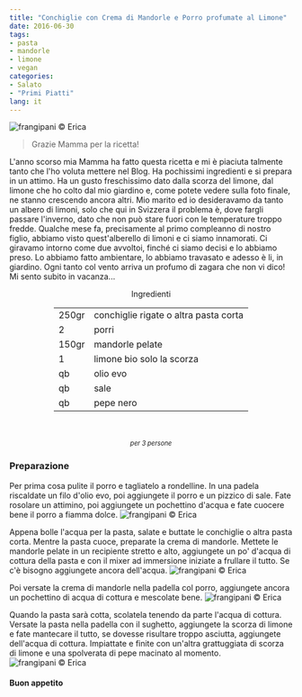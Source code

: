 ```yaml
---
title: "Conchiglie con Crema di Mandorle e Porro profumate al Limone"
date: 2016-06-30
tags:
- pasta
- mandorle
- limone
- vegan
categories:
- Salato
- "Primi Piatti"
lang: it
---
```

![](header.jpg "frangipani © Erica")

> Grazie Mamma per la ricetta!

L'anno scorso mia Mamma ha fatto questa ricetta e mi è piaciuta talmente tanto che l'ho voluta mettere nel Blog. Ha pochissimi ingredienti e si prepara in un attimo. Ha un gusto freschissimo dato dalla scorza del limone, dal limone che ho colto dal mio giardino e, come potete vedere sulla foto finale, ne stanno crescendo ancora altri. Mio marito ed io desideravamo da tanto un albero di limoni, solo che qui in Svizzera il problema è, dove fargli passare l'inverno, dato che non può stare fuori con le temperature troppo fredde. Qualche mese fa, precisamente al primo compleanno di nostro figlio, abbiamo visto quest'alberello di limoni e ci siamo innamorati. Ci giravamo intorno come due avvoltoi, finché ci siamo decisi e lo abbiamo preso. Lo abbiamo fatto ambientare, lo abbiamo travasato e adesso è li, in giardino. Ogni tanto col vento arriva un profumo di zagara che non vi dico! Mi sento subito in vacanza...

<div id="wrapper" style="text-align: center">
  <div id="yourdiv" style="display: inline-block;">
    <div class="ingredients">
      <div class="ingredients-title">Ingredienti</div>
      <table>
        <tbody>
          <tr>
            <td>250gr</td>
            <td>conchiglie rigate o altra pasta corta</td>
          </tr>
          <tr>
            <td>2</td>
            <td>porri</td>
          </tr>
          <tr>
            <td>150gr</td>
            <td>mandorle pelate</td>
          </tr>
          <tr>
            <td>1</td>
            <td>limone bio solo la scorza</td>
          </tr>
          <tr>
            <td>qb</td>
            <td>olio evo</td>
          </tr>
          <tr>
            <td>qb</td>
            <td>sale</td>
          </tr>
          <tr>
            <td>qb</td>
            <td>pepe nero</td>
          </tr>
        </tbody>
      </table>
      <br></br>
      <i class="pull-right" style="font-size: 80%;">per 3 persone</i>
    </div>
  </div>
</div>


<h3>
  <font color="grey">
    <i class="fa-solid fa-gears"></i>
  </font> Preparazione
</h3>

Per prima cosa pulite il porro e tagliatelo a rondelline. In una padela riscaldate un filo d'olio evo, poi aggiungete il porro e un pizzico di sale. Fate rosolare un attimino, poi aggiungete un pochettino d'acqua e fate cuocere bene il porro a fiamma dolce.
![](porro.jpg "frangipani © Erica")

Appena bolle l'acqua per la pasta, salate e buttate le conchiglie o altra pasta corta. Mentre la pasta cuoce, preparate la crema di mandorle. Mettete le mandorle pelate in un recipiente stretto e alto, aggiungete un po' d'acqua di cottura della pasta e con il mixer ad immersione iniziate a frullare il tutto. Se c'è bisogno aggiungete ancora dell'acqua.
![](mandorle.jpg "frangipani © Erica")

Poi versate la crema di mandorle nella padella col porro, aggiungete ancora un pochettino di acqua di cottura e mescolate bene.
![](sughetto.jpg "frangipani © Erica")

Quando la pasta sarà cotta, scolatela tenendo da parte l'acqua di cottura. Versate la pasta nella padella con il sughetto, aggiungete la scorza di limone e fate mantecare il tutto, se dovesse risultare troppo asciutta, aggiungete dell'acqua di cottura. Impiattate e finite con un'altra grattuggiata di scorza di limone e una spolverata di pepe macinato al momento.
![](risultato.jpg "frangipani © Erica")


<h4>Buon appetito
  <font color="red">
    <i class="fa-regular fa-face-smile"></i>
  </font>
</h4>
